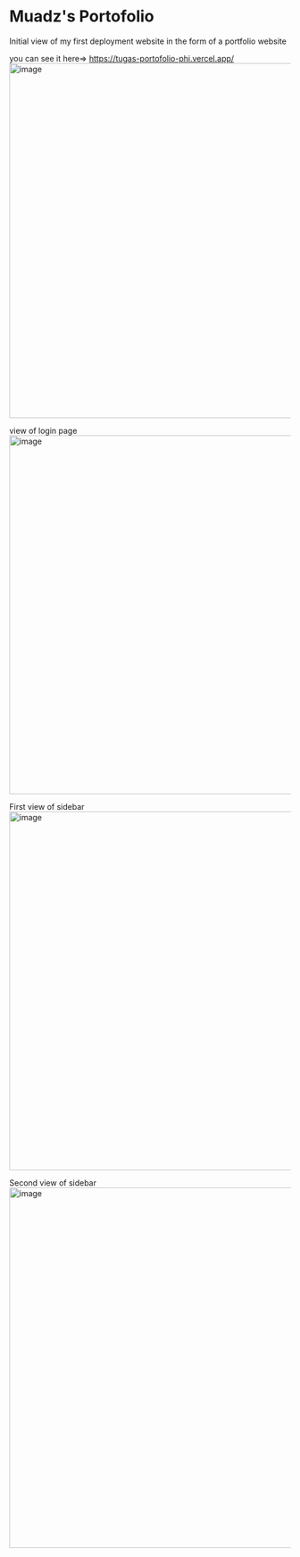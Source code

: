 <h1>Muadz's Portofolio</h1>

Initial view of my first deployment website in the form of a portfolio website

you can see it here=> https://tugas-portofolio-phi.vercel.app/
<img width="1349" height="636" alt="image" src="https://github.com/user-attachments/assets/7e0f219a-db01-4147-b230-0a7019b31c5f" />


view of login page
<img width="1350" height="643" alt="image" src="https://github.com/user-attachments/assets/1282d996-849c-4a94-bc14-8d37e500e747" />


First view of sidebar
<img width="1366" height="643" alt="image" src="https://github.com/user-attachments/assets/102a8a18-58eb-4593-ab55-dedf9afadea7" />

Second view of sidebar 
<img width="1348" height="646" alt="image" src="https://github.com/user-attachments/assets/083897c8-6c9d-41ca-abc5-1f823e746478" />

